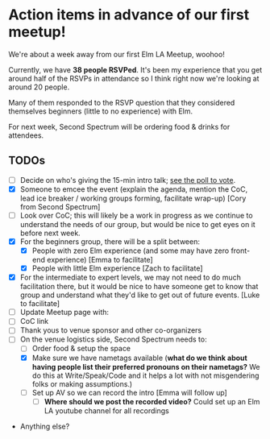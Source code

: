# Action items in advance of our first meetup!

We're about a week away from our first Elm LA Meetup, woohoo!

Currently, we have **38 people RSVPed**.  It's been my experience that you get around half of the RSVPs in attendance so I think right now we're looking at around 20 people.

Many of them responded to the RSVP question that they considered themselves beginners (little to no experience) with Elm.

For next week, Second Spectrum will be ordering food & drinks for attendees.

## TODOs

* [ ] Decide on who's giving the 15-min intro talk; [see the poll to vote](https://elmlang.slack.com/files/U5BH6QXTJ/F81C85UBH/Poll_for_15_min_talk_for_12_5_meetup).
* [x] Someone to emcee the event (explain the agenda, mention the CoC, lead ice breaker / working groups forming, facilitate wrap-up) [Cory from Second Spectrum]
* [ ] Look over CoC; this will likely be a work in progress as we continue to understand the needs of our group, but would be nice to get eyes on it before next week.
* [x] For the beginners group, there will be a split between:
  * [x] People with zero Elm experience (and some may have zero front-end experience) [Emma to facilitate]
  * [x] People with little Elm experience [Zach to facilitate]
* [x] For the intermediate to expert levels, we may not need to do much facilitation there, but it would be nice to have someone get to know that group and understand what they'd like to get out of future events. [Luke to facilitate]
* [ ] Update Meetup page with:
 * [ ] CoC link
 * [ ] Thank yous to venue sponsor and other co-organizers
* [ ] On the venue logistics side, Second Spectrum needs to:
  * [ ] Order food & setup the space
  * [x] Make sure we have nametags available (**what do we think about having people list their preferred pronouns on their nametags?** We do this at Write/Speak/Code and it helps a lot with not misgendering folks or making assumptions.)
  * [ ] Set up AV so we can record the intro [Emma will follow up]
    * [ ] **Where should we post the recorded video?** Could set up an Elm LA youtube channel for all recordings
* Anything else?
